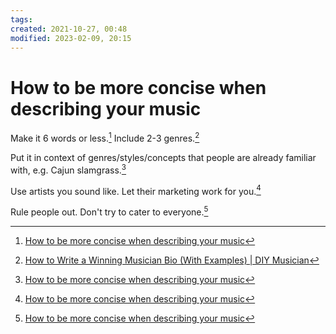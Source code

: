 ```yaml
---
tags: 
created: 2021-10-27, 00:48
modified: 2023-02-09, 20:15
---
```


# How to be more concise when describing your music
Make it 6 words or less.[^1] Include 2-3 genres.[^2]

Put it in context of genres/styles/concepts that people are already familiar with, e.g. Cajun slamgrass.[^1]

Use artists you sound like. Let their marketing work for you.[^1]

Rule people out. Don't try to cater to everyone.[^1]

[^1]: [How to be more concise when describing your music](https://www.indieonthemove.com/blog/2021/9/how-to-be-more-concise-when-describing-your-music)
[^2]: [How to Write a Winning Musician Bio (With Examples) | DIY Musician](https://diymusician.cdbaby.com/music-career/how-to-write-a-stand-out-biography-as-a-musician/?utm_source=pocket_saves)